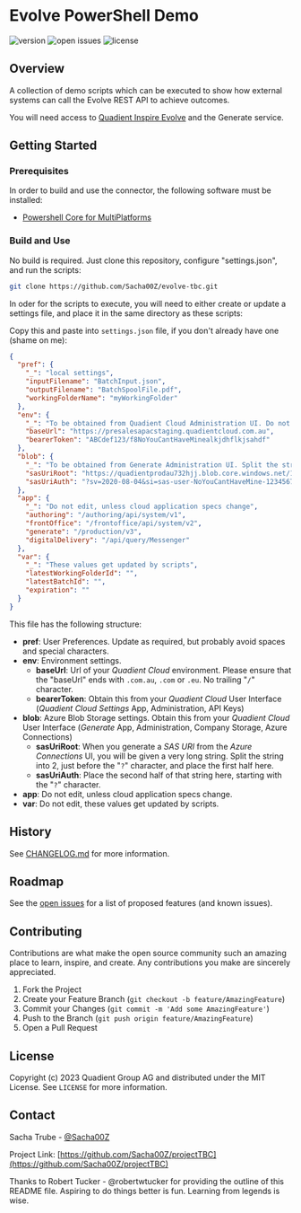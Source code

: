 # Evolve PowerShell Demo

![version](https://img.shields.io/badge/dynamic/json?url=https%3A%2F%2Fraw.githubusercontent.com%2Frobertwtucker%2Ftransformd-demo-connector%2Fmaster%2Fpackage.json&query=%24.version&label=version)
![open issues](https://img.shields.io/github/issues-raw/robertwtucker/transformd-demo-connector)
![license](https://img.shields.io/github/license/robertwtucker/transformd-demo-connector)

## Overview

A collection of demo scripts which can be executed to show how external systems can call the Evolve REST API to achieve outcomes.

You will need access to
[Quadient Inspire Evolve](https://www.quadient.com/en/customer-communications/inspire-evolve)
and the Generate service.

## Getting Started

### Prerequisites

In order to build and use the connector, the following software must be
installed:

- [Powershell Core for MultiPlatforms](https://learn.microsoft.com/en-us/powershell/)

### Build and Use

No build is required. Just clone this repository, configure "settings.json", and run the scripts:

```bash
git clone https://github.com/Sacha00Z/evolve-tbc.git
```

In oder for the scripts to execute, you will need to either create or update a settings file, and place it in the same directory as these scripts:

Copy this and paste into `settings.json` file, if you don't already have one (shame on me):

```json
{
  "pref": {
    "_": "local settings",
    "inputFilename": "BatchInput.json",
    "outputFilename": "BatchSpoolFile.pdf",
    "workingFolderName": "myWorkingFolder"
  },
  "env": {
    "_": "To be obtained from Quadient Cloud Administration UI. Do not terminate with a '/' character",
    "baseUrl": "https://presalesapacstaging.quadientcloud.com.au",
    "bearerToken": "ABCdef123/f8NoYouCantHaveMinealkjdhflkjsahdf"
  },
  "blob": {
    "_": "To be obtained from Generate Administration UI. Split the string into two, before the '?' character",
    "sasUriRoot": "https://quadientprodau732hjj.blob.core.windows.net/12345678-user-container",
    "sasUriAuth": "?sv=2020-08-04&si=sas-user-NoYouCantHaveMine-12345678&sr=c&sig=ABCdefHIJklmNoYouCantHaveMine847kaljdgf"
  },
  "app": {
    "_": "Do not edit, unless cloud application specs change",
    "authoring": "/authoring/api/system/v1",
    "frontOffice": "/frontoffice/api/system/v2",
    "generate": "/production/v3",
    "digitalDelivery": "/api/query/Messenger"
  },
  "var": {
    "_": "These values get updated by scripts",
    "latestWorkingFolderId": "",
    "latestBatchId": "",
    "expiration": ""
  }
}
```

This file has the following structure:

- **pref**: User Preferences. Update as required, but probably avoid spaces and special characters.
- **env**: Environment settings.
  - **baseUrl**: Url of your *Quadient Cloud* environment. Please ensure that the "baseUrl" ends with `.com.au`, `.com` or `.eu`. No trailing "`/`" character.
  - **bearerToken**: Obtain this from your *Quadient Cloud* User Interface (*Quadient Cloud Settings* App, Administration, API Keys)
- **blob**: Azure Blob Storage settings. Obtain this from your *Quadient Cloud* User Interface (*Generate* App, Administration, Company Storage, Azure Connections)
  - **sasUriRoot**: When you generate a *SAS URI* from the *Azure Connections* UI, you will be given a very long string. Split the string into 2, just before the "`?`" character, and place the first half here.
  - **sasUriAuth**: Place the second half of that string here, starting with the "`?`" character.
- **app**: Do not edit, unless cloud application specs change.
- **var**: Do not edit, these values get updated by scripts.

## History

See [CHANGELOG.md](https://github.com/Sacha00Z/project-tbc/blob/master/CHANGELOG.md)
for more information.

## Roadmap

See the [open issues](https://github.com/Sacha00Z/project-tbc/issues)
for a list of proposed features (and known issues).

## Contributing

Contributions are what make the open source community such an amazing place
to learn, inspire, and create. Any contributions you make are sincerely
appreciated.

1. Fork the Project
2. Create your Feature Branch (`git checkout -b feature/AmazingFeature`)
3. Commit your Changes (`git commit -m 'Add some AmazingFeature'`)
4. Push to the Branch (`git push origin feature/AmazingFeature`)
5. Open a Pull Request

## License

Copyright (c) 2023 Quadient Group AG and distributed under the MIT License.
See `LICENSE` for more information.

## Contact

Sacha Trube - [@Sacha00Z](https://twitter.com/Sacha00Z)

Project Link: [https://github.com/Sacha00Z/projectTBC](https://github.com/Sacha00Z/projectTBC)

Thanks to Robert Tucker - @robertwtucker for providing the outline of this README file. Aspiring to do things better is fun. Learning from legends is wise.
